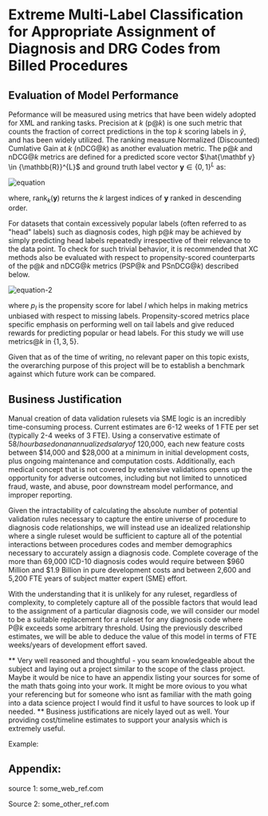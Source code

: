 # Extreme Multi-Label Classification for Appropriate Assignment of Diagnosis and DRG Codes from Billed Procedures

## Evaluation of Model Performance

Peformance will be measured using metrics that have been widely adopted for XML and ranking tasks. Precision at $k$ (p$@k$) is one such metric that counts the fraction of correct predictions in the top $k$ scoring labels in $\hat{y}$, and has been widely utilized. The ranking measure Normalized (Discounted) Cumlative Gain at $k$ (nDCG$@k$) as another evaluation metric. The p$@k$ and nDCG$@k$ metrics are defined for a predicted score vector $\hat{\mathbf y} \in {\mathbb{R}}^{L}$ and ground truth label vector $\mathbf y \in \left\lbrace 0, 1 \right\rbrace^L$ as:

![equation](https://user-images.githubusercontent.com/10142795/169600906-7c464229-cc00-4892-8b81-c5f594a34b63.png)

where, rank$_k(\mathbf y)$ returns the $k$ largest indices of $\mathbf{y}$ ranked in descending order.

For datasets that contain excessively popular labels (often referred to as "head" labels) such as diagnosis codes, high p$@k$ may be achieved by simply predicting head labels repeatedly irrespective of their relevance to the data point. To check for such trivial behavior, it is recommended that XC methods also be evaluated with respect to propensity-scored counterparts of the p$@k$ and nDCG$@k$ metrics (PSP$@k$ and PSnDCG$@k$) described below.

![equation-2](https://user-images.githubusercontent.com/10142795/169601026-2103318b-5ec2-46c9-8a6b-849dfe577b05.png)

where $p_l$ is the propensity score for label $l$ which helps in making metrics unbiased with respect to missing labels. Propensity-scored metrics place specific emphasis on performing well on tail labels and give reduced rewards for predicting popular or head labels. For this study we will use metrics$@k$ in $\{1,3,5\}$.


Given that as of the time of writing, no relevant paper on this topic exists, the overarching purpose of this project will be to establish a benchmark against which future work can be compared.

## Business Justification

Manual creation of data validation rulesets via SME logic is an incredibly time-consuming process. Current estimates are 6-12 weeks of 1 FTE per set (typically 2-4 weeks of 3 FTE). Using a conservative estimate of $58/hour based on an annualized salary of ~$120,000, each new feature costs between $14,000 and $28,000 at a minimum in initial development costs, plus ongoing maintenance and computation costs. Additionally, each medical concept that is not covered by extensive validations opens up the opportunity for adverse outcomes, including but not limited to unnoticed fraud, waste, and abuse, poor downstream model performance, and improper reporting.

Given the intractability of calculating the absolute number of potential validation rules necessary to capture the entire universe of procedure to diagnosis code relationships, we will instead use an idealized relationship where a single ruleset would be sufficient to capture all of the potential interactions between procedures codes and member demographics necessary to accurately assign a diagnosis code. Complete coverage of the more than 69,000 ICD-10 diagnosis codes would require between $960 Million and $1.9 Billion in pure development costs and between 2,600 and 5,200 FTE years of subject matter expert (SME) effort.

With the understanding that it is unlikely for any ruleset, regardless of complexity, to completely capture all of the possible factors that would lead to the assignment of a particular diagnosis code, we will consider our model to be a suitable replacement for a ruleset for any diagnosis code where P$@k$ exceeds some arbitrary threshold. Using the previously described estimates, we will be able to deduce the value of this model in terms of FTE weeks/years of development effort saved.

** Very well reasoned and thoughtful - you seam knowledgeable about the subject and laying out a project similar to the scope of the class project. Maybe it would be nice to have an appendix listing your sources for some of the math thats going into your work. It might be more ovious to you what your referencing but for someone who isnt as familiar with the math going into a data science project I would find it usful to have sources to look up if needed.
** Business justifications are nicely layed out as well. Your providing cost/timeline estimates to support your analysis which is extremely useful. 

Example: 

## Appendix: 

source 1: some_web_ref.com

Source 2: some_other_ref.com 
